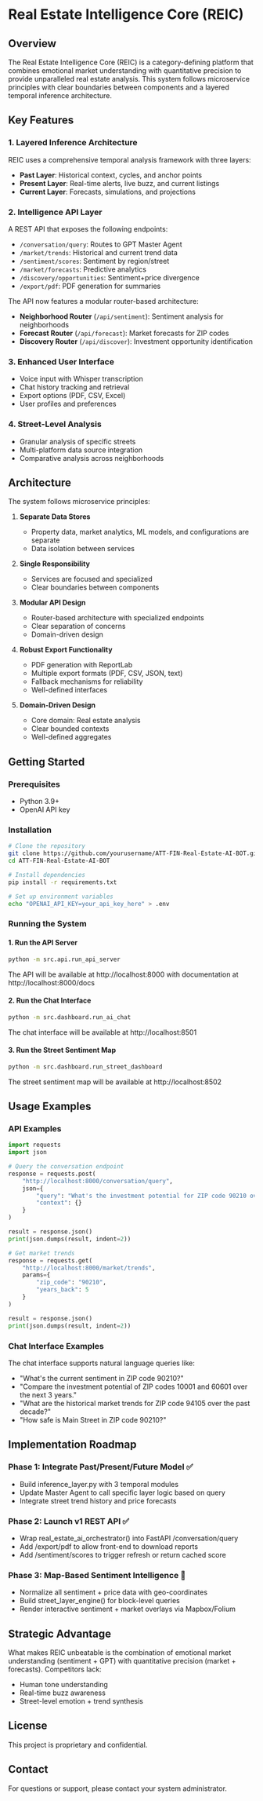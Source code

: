 # Real Estate Intelligence Core (REIC)

## Overview

The Real Estate Intelligence Core (REIC) is a category-defining platform that combines emotional market understanding with quantitative precision to provide unparalleled real estate analysis. This system follows microservice principles with clear boundaries between components and a layered temporal inference architecture.

## Key Features

### 1. Layered Inference Architecture

REIC uses a comprehensive temporal analysis framework with three layers:

- **Past Layer**: Historical context, cycles, and anchor points
- **Present Layer**: Real-time alerts, live buzz, and current listings
- **Current Layer**: Forecasts, simulations, and projections

### 2. Intelligence API Layer

A REST API that exposes the following endpoints:

- `/conversation/query`: Routes to GPT Master Agent
- `/market/trends`: Historical and current trend data
- `/sentiment/scores`: Sentiment by region/street
- `/market/forecasts`: Predictive analytics
- `/discovery/opportunities`: Sentiment+price divergence
- `/export/pdf`: PDF generation for summaries

The API now features a modular router-based architecture:

- **Neighborhood Router** (`/api/sentiment`): Sentiment analysis for neighborhoods
- **Forecast Router** (`/api/forecast`): Market forecasts for ZIP codes
- **Discovery Router** (`/api/discover`): Investment opportunity identification

### 3. Enhanced User Interface

- Voice input with Whisper transcription
- Chat history tracking and retrieval
- Export options (PDF, CSV, Excel)
- User profiles and preferences

### 4. Street-Level Analysis

- Granular analysis of specific streets
- Multi-platform data source integration
- Comparative analysis across neighborhoods

## Architecture

The system follows microservice principles:

1. **Separate Data Stores**
   - Property data, market analytics, ML models, and configurations are separate
   - Data isolation between services

2. **Single Responsibility**
   - Services are focused and specialized
   - Clear boundaries between components
   
3. **Modular API Design**
   - Router-based architecture with specialized endpoints
   - Clear separation of concerns
   - Domain-driven design
   
4. **Robust Export Functionality**
   - PDF generation with ReportLab
   - Multiple export formats (PDF, CSV, JSON, text)
   - Fallback mechanisms for reliability
   - Well-defined interfaces

3. **Domain-Driven Design**
   - Core domain: Real estate analysis
   - Clear bounded contexts
   - Well-defined aggregates

## Getting Started

### Prerequisites

- Python 3.9+
- OpenAI API key

### Installation

```bash
# Clone the repository
git clone https://github.com/yourusername/ATT-FIN-Real-Estate-AI-BOT.git
cd ATT-FIN-Real-Estate-AI-BOT

# Install dependencies
pip install -r requirements.txt

# Set up environment variables
echo "OPENAI_API_KEY=your_api_key_here" > .env
```

### Running the System

#### 1. Run the API Server

```bash
python -m src.api.run_api_server
```

The API will be available at http://localhost:8000 with documentation at http://localhost:8000/docs

#### 2. Run the Chat Interface

```bash
python -m src.dashboard.run_ai_chat
```

The chat interface will be available at http://localhost:8501

#### 3. Run the Street Sentiment Map

```bash
python -m src.dashboard.run_street_dashboard
```

The street sentiment map will be available at http://localhost:8502

## Usage Examples

### API Examples

```python
import requests
import json

# Query the conversation endpoint
response = requests.post(
    "http://localhost:8000/conversation/query",
    json={
        "query": "What's the investment potential for ZIP code 90210 over the next 5 years?",
        "context": {}
    }
)

result = response.json()
print(json.dumps(result, indent=2))

# Get market trends
response = requests.get(
    "http://localhost:8000/market/trends",
    params={
        "zip_code": "90210",
        "years_back": 5
    }
)

result = response.json()
print(json.dumps(result, indent=2))
```

### Chat Interface Examples

The chat interface supports natural language queries like:

- "What's the current sentiment in ZIP code 90210?"
- "Compare the investment potential of ZIP codes 10001 and 60601 over the next 3 years."
- "What are the historical market trends for ZIP code 94105 over the past decade?"
- "How safe is Main Street in ZIP code 90210?"

## Implementation Roadmap

### Phase 1: Integrate Past/Present/Future Model ✅
- Build inference_layer.py with 3 temporal modules
- Update Master Agent to call specific layer logic based on query
- Integrate street trend history and price forecasts

### Phase 2: Launch v1 REST API ✅
- Wrap real_estate_ai_orchestrator() into FastAPI /conversation/query
- Add /export/pdf to allow front-end to download reports
- Add /sentiment/scores to trigger refresh or return cached score

### Phase 3: Map-Based Sentiment Intelligence 🔄
- Normalize all sentiment + price data with geo-coordinates
- Build street_layer_engine() for block-level queries
- Render interactive sentiment + market overlays via Mapbox/Folium

## Strategic Advantage

What makes REIC unbeatable is the combination of emotional market understanding (sentiment + GPT) with quantitative precision (market + forecasts). Competitors lack:

- Human tone understanding
- Real-time buzz awareness
- Street-level emotion + trend synthesis

## License

This project is proprietary and confidential.

## Contact

For questions or support, please contact your system administrator.
